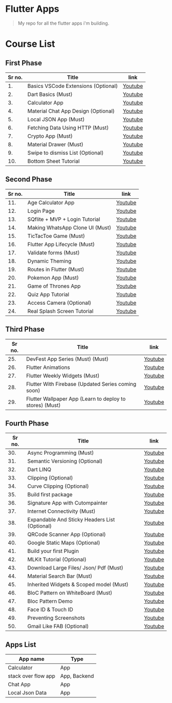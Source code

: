 # Flutter Apps
> My repo for all the flutter apps i'm building.

# Course List
## First Phase
| Sr no. | Title | link |
| ----- | ----- | ----- |
| 1. | Basics VSCode Extensions (Optional) | [Youtube](https://youtu.be/Nl2kmAbC0bg) |
| 2. | Dart Basics (Must) | [Youtube](https://youtu.be/0CTj3x6jgeY) |
| 3. | Calculator App | [Youtube](https://youtu.be/Ss1HkZ3LnRY) |
| 4. | Material Chat App Design (Optional) | [Youtube](https://youtu.be/Yd-bgqe3DxA) |
| 5. | Local JSON App (Must) | [Youtube](https://youtu.be/bTwTKwK3hGc) |
| 6. | Fetching Data Using HTTP (Must) | [Youtube](https://youtu.be/aIJU68Phi1w) |
| 7. | Crypto App (Must) | [Youtube](https://youtu.be/cPlaYS4eqe4) |
| 8. | Material Drawer (Must) | [Youtube](https://youtu.be/JWuXj0BY_s4) |
| 9. | Swipe to dismiss List (Optional) | [Youtube](https://youtu.be/AzOONgeCVKg) |
| 10. | Bottom Sheet Tutorial | [Youtube](https://youtu.be/KpR5fQx_V2c) |

## Second Phase
| Sr no. | Title | link |
| ----- | ----- | ----- |
| 11. | Age Calculator App |  [Youtube](https://youtu.be/6y9Ce76amjY) |
| 12. | Login Page |  [Youtube](https://youtu.be/iYH2jzUM1Nc) |
| 13. | SQflite + MVP + Login Tutorial |  [Youtube](https://youtu.be/Yzfxqd9-6QY) |
| 14. | Making WhatsApp Clone UI (Must) |  [Youtube](https://youtu.be/2Tyrofn6zPg) |
| 15. | TicTacToe Game (Must) |  [Youtube](https://youtu.be/u1KD6Kz0PIQ) |
| 16. | Flutter App Lifecycle (Must) |  [Youtube](https://youtu.be/f9m_Wc4K5v0) |
| 17. | Validate forms (Must) |  [Youtube](https://youtu.be/RlBfFswZ94U) |
| 18. | Dynamic Theming |  [Youtube](https://youtu.be/XdUMp9k5JCI) |
| 19. | Routes in Flutter (Must) |  [Youtube](https://youtu.be/vyXWqOmkxe8) |
| 20. | Pokemon App (Must) |  [Youtube](https://youtu.be/yeXJqZCiwTQ) |
| 21. | Game of Thrones App |  [Youtube](https://youtu.be/C0iGyCNoA5U) |
| 22. | Quiz App Tutorial |  [Youtube](https://youtu.be/02sRV-eGGo0) |
| 23. | Access Camera (Optional) |  [Youtube](https://youtu.be/ZkpHzbOm-s0) |
| 24. | Real Splash Screen Tutorial |  [Youtube](https://youtu.be/BjV4RMkVY6w) |

## Third Phase
| Sr no. | Title | link |
| ----- | ----- | ----- |
| 25. | DevFest App Series (Must) (Must) | [Youtube](https://www.youtube.com/playlist?list=PLR2qQy0Zxs_Vju3tKnYgzbAhywHHPuDjQ) |
| 26. | Flutter Animations | [Youtube](https://www.youtube.com/playlist?list=PLR2qQy0Zxs_XxsqomPw6ka7F0Q76FQnWx) |
| 27. | Flutter Weekly Widgets (Must) | [Youtube](https://www.youtube.com/playlist?list=PLR2qQy0Zxs_Wot7YfLeeKdMlJ9838C_w0) |
| 28. | Flutter With Firebase (Updated Series coming soon) | [Youtube](https://www.youtube.com/playlist?list=PLR2qQy0Zxs_VVyTb04FzZ2_lnhSB4rAI-) |
| 29. | Flutter Wallpaper App (Learn to deploy to stores) (Must) | [Youtube](https://www.youtube.com/playlist?list=PLR2qQy0Zxs_VlZtvRBWqOyP0VYHrP4_8n) |

## Fourth Phase
| Sr no. | Title | link |
| ----- | ----- | ----- |
| 30. | Async Programming (Must) | [Youtube](https://youtu.be/JJ4MvlXooCU) |
| 31. | Semantic Versioning (Optional) | [Youtube](https://youtu.be/iua7TjbeRHA) |
| 32. | Dart LINQ | [Youtube](https://youtu.be/m9_HpEGOOFU) |
| 33. | Clipping (Optional) | [Youtube](https://youtu.be/fqqY3NBVVHA) |
| 34. | Curve Clipping (Optional) | [Youtube](https://youtu.be/LnUhNTUl3Mc) |
| 35. | Build first package | [Youtube](https://youtu.be/iOqtl8-iDE0) |
| 36. | Signature App with Cutompainter | [Youtube](https://youtu.be/zu-do2luSAo) |
| 37. | Internet Connectivity (Must) | [Youtube](https://youtu.be/QxE-hEa16gA) |
| 38. | Expandable And Sticky Headers List (Optional) | [Youtube](https://youtu.be/vDgdzfcFBy0) |
| 39. | QRCode Scanner App (Optional) | [Youtube](https://youtu.be/siuJhQ9BqsU) |
| 40. | Google Static Maps (Optional) | [Youtube](https://youtu.be/2PVHzuuN9Ww) |
| 41. | Build your first Plugin | [Youtube](https://youtu.be/TZRpCGQsBCw) |
| 42. | MLKit Tutorial (Optional) | [Youtube](https://youtu.be/vT6gNFE0GBw) |
| 43. | Download Large Files/ Json/ Pdf (Must) | [Youtube](https://youtu.be/Gru7swUQqsg) |
| 44. | Material Search Bar (Must) | [Youtube](https://youtu.be/FPcl1tu0gDs) |
| 45. | Inherited Widgets &amp; Scoped model (Must) | [Youtube](https://youtu.be/j-27MZwRbFw) |
| 46. | BloC Pattern on WhiteBoard (Must) | [Youtube](https://youtu.be/LSljItPM_UE) |
| 47. | Bloc Pattern Demo | [Youtube](https://youtu.be/_6yXf7kcA8A) |
| 48. | Face ID &amp; Touch ID | [Youtube](https://youtu.be/w0-UB7rx8TA) |
| 49. | Preventing Screenshots | [Youtube](https://youtu.be/iVNTTX5GrUc) |
| 50. | Gmail Like FAB (Optional) | [Youtube](https://youtu.be/fiOAAiZ41Zs) |


## Apps List
| App name | Type |
| --- | --- |
| Calculator | App |
| stack over flow app | App, Backend|
| Chat App | App |
| Local Json Data | App |
